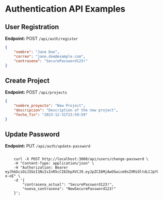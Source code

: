 # Authentication API Examples

## User Registration
**Endpoint:** POST `/api/auth/register`

```json
{
    "nombre": "Jane Doe",
    "correo": "jane.doe@example.com",
    "contrasena": "SecurePassword123!"
}
```
## Create Project
**Endpoint:** POST `/api/projects`
```json
{
    "nombre_proyecto": "New Project",
    "descripcion": "Description of the new project",
    "fecha_fin": "2023-12-31T23:59:59"
}
```
## Update Password
**Endpoint:** PUT `/api/auth/update-password`
```Frontend Api Request**

    curl -X POST http://localhost:3000/api/users/change-password \
    -H "Content-Type: application/json" \
    -H "Authorization: Bearer eyJhbGciOiJIUzI1NiIsInR5cCI6IkpXVCJ9.eyJpZCI6MjAwOSwicm9sZXMiOltdLCJpYXQiOjE3NDQxNjIzNDIsImV4cCI6MTc0NDI0ODc0Mn0.9NZIjSXtMYxjHPwo6gcMjBCeMnih24eh2lbUFA-o-oE" \
    -d '{
        "contrasena_actual": "SecurePassword123!",
        "nueva_contrasena": "NewSecurePassword123!"
    }';  
```